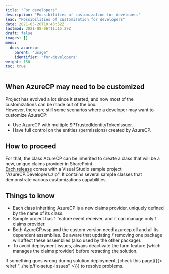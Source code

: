 ```yaml
---
title: "For developers"
description: "Possibilities of customization for developers"
lead: "Possibilities of customization for developers"
date: 2021-05-20T10:45:52Z
lastmod: 2021-08-06T11:15:29Z
draft: false
images: []
menu:
  docs-azurecp:
    parent: "usage"
    identifier: "for-developers"
weight: 150
toc: true
---
```


## When AzureCP may need to be customized

Project has evolved a lot since it started, and now most of the customizations can be made out of the box.  
However, there are still some scenarios where a developer may want to customize AzureCP:

- Use AzureCP with multiple SPTrustedIdentityTokenIssuer.
- Have full control on the entities (permissions) created by AzureCP.

## How to proceed

For that, the class AzureCP can be inherited to create a class that will be a new, unique claims provider in SharePoint.  
[Each release](https://github.com/Yvand/EntraCP/releases) comes with a Visual Studio sample project "AzureCP.Developers.zip". It contains several sample classes that demonstrate various customizations capabilities.

## Things to know

- Each class inheriting AzureCP is a new claims provider, uniquely defined by the name of its class.
- Sample project has 1 feature event receiver, and it can manage only 1 claims provider.
- Both AzureCP.wsp and the custom version need azurecp.dll and all its dependent assemblies. Be aware that updating / removing one package will affect these assemblies (also used by the other package).
- To avoid deployment issues, always deactivate the farm feature (which manages the claims provider) before retracting the solution.

If something goes wrong during solution deployment, [check this page]({{< relref "../help/fix-setup-issues" >}}) to resolve problems.  

